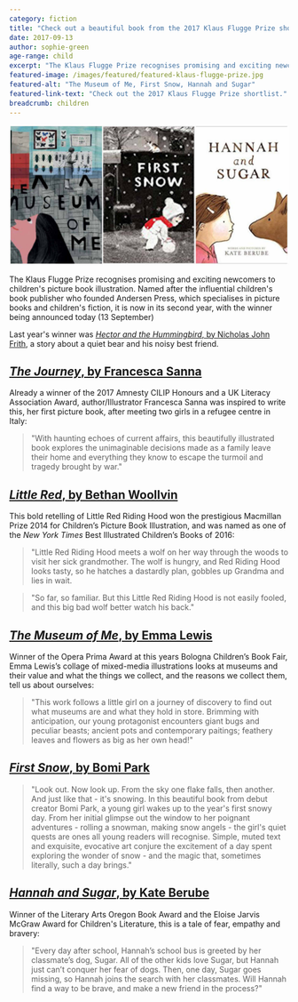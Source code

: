 ```yaml
---
category: fiction
title: "Check out a beautiful book from the 2017 Klaus Flugge Prize shortlist"
date: 2017-09-13
author: sophie-green
age-range: child
excerpt: "The Klaus Flugge Prize recognises promising and exciting newcomers to children's picture book illustration."
featured-image: /images/featured/featured-klaus-flugge-prize.jpg
featured-alt: "The Museum of Me, First Snow, Hannah and Sugar"
featured-link-text: "Check out the 2017 Klaus Flugge Prize shortlist."
breadcrumb: children
---
```


![The Museum of Me, First Snow, Hannah and Sugar](/images/featured/featured-klaus-flugge-prize.jpg)

The Klaus Flugge Prize recognises promising and exciting newcomers to children's picture book illustration. Named after the influential children's book publisher who founded Andersen Press, which specialises in picture books and children's fiction, it is now in its second year, with the winner being announced today (13 September)

Last year's winner was [<cite>Hector and the Hummingbird</cite>, by Nicholas John Frith](https://suffolk.spydus.co.uk/cgi-bin/spydus.exe/ENQ/OPAC/BIBENQ?BRN=1818990), a story about a quiet bear and his noisy best friend.

## [<cite>The Journey</cite>, by Francesca Sanna](https://suffolk.spydus.co.uk/cgi-bin/spydus.exe/ENQ/OPAC/BIBENQ?BRN=1952416)

Already a winner of the 2017 Amnesty CILIP Honours and a UK Literacy Association Award, author/Illustrator Francesca Sanna was inspired to write this, her first picture book, after meeting two girls in a refugee centre in Italy:

> "With haunting echoes of current affairs, this beautifully illustrated book explores the unimaginable decisions made as a family leave their home and everything they know to escape the turmoil and tragedy brought by war."

## [<cite>Little Red</cite>, by Bethan Woollvin](https://suffolk.spydus.co.uk/cgi-bin/spydus.exe/ENQ/OPAC/BIBENQ?BRN=2160786)

This bold retelling of Little Red Riding Hood won the prestigious Macmillan Prize 2014 for Children’s Picture Book Illustration, and was named as one of the <cite>New York Times</cite> Best Illustrated Children’s Books of 2016:

> "Little Red Riding Hood meets a wolf on her way through the woods to visit her sick grandmother. The wolf is hungry, and Red Riding Hood looks tasty, so he hatches a dastardly plan, gobbles up Grandma and lies in wait.

> "So far, so familiar. But this Little Red Riding Hood is not easily fooled, and this big bad wolf better watch his back."

## [<cite>The Museum of Me</cite>, by Emma Lewis](https://suffolk.spydus.co.uk/cgi-bin/spydus.exe/ENQ/OPAC/BIBENQ?BRN=2001557)

Winner of the Opera Prima Award at this years Bologna Children’s Book Fair, Emma Lewis’s collage of mixed-media illustrations looks at museums and their value and what the things we collect, and the reasons we collect them, tell us about ourselves:

> "This work follows a little girl on a journey of discovery to find out what museums are and what they hold in store. Brimming with anticipation, our young protagonist encounters giant bugs and peculiar beasts; ancient pots and contemporary paitings; feathery leaves and flowers as big as her own head!"

## [<cite>First Snow</cite>, by Bomi Park](https://suffolk.spydus.co.uk/cgi-bin/spydus.exe/ENQ/OPAC/BIBENQ?BRN=2089659)

> "Look out. Now look up. From the sky one flake falls, then another. And just like that - it's snowing. In this beautiful book from debut creator Bomi Park, a young girl wakes up to the year's first snowy day. From her initial glimpse out the window to her poignant adventures - rolling a snowman, making snow angels - the girl's quiet quests are ones all young readers will recognise. Simple, muted text and exquisite, evocative art conjure the excitement of a day spent exploring the wonder of snow - and the magic that, sometimes literally, such a day brings."

## [<cite>Hannah and Sugar</cite>, by Kate Berube](https://suffolk.spydus.co.uk/cgi-bin/spydus.exe/ENQ/OPAC/BIBENQ?BRN=2174816)

Winner of the Literary Arts Oregon Book Award and the Eloise Jarvis McGraw Award for Children's Literature, this is a tale of fear, empathy and bravery:

> "Every day after school, Hannah’s school bus is greeted by her classmate’s dog, Sugar. All of the other kids love Sugar, but Hannah just can’t conquer her fear of dogs. Then, one day, Sugar goes missing, so Hannah joins the search with her classmates. Will Hannah find a way to be brave, and make a new friend in the process?"
